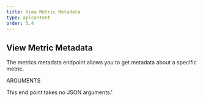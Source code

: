 ```yaml
---
title: View Metric Metadata
type: apicontent
order: 5.4
---
```

## View Metric Metadata

The metrics metadata endpoint allows you to get metadata about a specific metric.

ARGUMENTS

This end point takes no JSON arguments.'